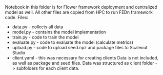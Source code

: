 Notebook in this folder is for Flower framework deployment and centralized model as well.
All other files are copied from HPC to run FEDn framework code.
Files:
* data.py - collects all data
* model.py - contains the model implementation
* train.py - code to train the model
* evaluate.py - code to evaluate the model (calculate metrics)
* upload.py - code to upload seed.npz and package files to Scaleout Studio
* client.yaml - this was necessary for creating clients
Data is not included, as well as package and seed files. Data was structured as client folder -> subfolders for each client data.